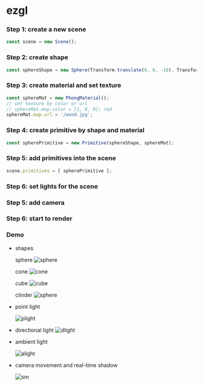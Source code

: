 # ezgl

### Step 1: create a new scene
```ts
const scene = new Scene();
```

### Step 2: create shape
```ts
const sphereShape = new Sphere(Transform.translate(0, 0, -10), Transform.translate(0, 0, 10), 5);

```

### Step 3: create material and set texture
```ts
const sphereMat = new PhongMaterial();
// set texture by color or url
// sphereMat.map.color = [1, 0, 0]; red
sphereMat.map.url = '/wood.jpg';
```

### Step 4: create primitive by shape and material
```ts
const spherePrimitive = new Primitive(sphereShape, sphereMat);
```

### Step 5: add primitives into the scene
```ts
scene.primitives = [ spherePrimitive ];
```

### Step 6: set lights for the scene

### Step 5: add camera

### Step 6: start to render

### Demo

* shapes

  sphere
  ![sphere](./public/sphere.png)

  cone
  ![cone](./public/cone.png)

  cube
  ![cube](./public/cube.png)

  clinder
  ![sphere](./public/clinder.png)

* point light

  ![plight](./public/sphere.png)
  
* directional light
  ![dlight](./public/dLight.png)
* ambient light

  ![alight](./public/aLight.png)

* camera movement and real-time shadow

  ![sm](./public/sm.gif)
